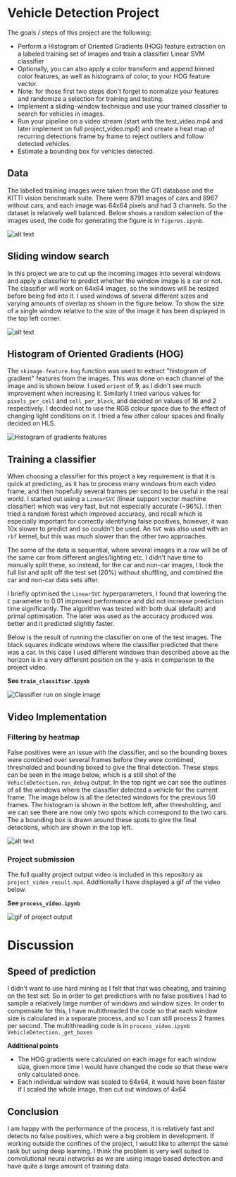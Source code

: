 
# Vehicle Detection Project

The goals / steps of this project are the following:

* Perform a Histogram of Oriented Gradients (HOG) feature extraction on a labeled training set of images and train a classifier Linear SVM classifier
* Optionally, you can also apply a color transform and append binned color features, as well as histograms of color, to your HOG feature vector. 
* Note: for those first two steps don't forget to normalize your features and randomize a selection for training and testing.
* Implement a sliding-window technique and use your trained classifier to search for vehicles in images.
* Run your pipeline on a video stream (start with the test_video.mp4 and later implement on full project_video.mp4) and create a heat map of recurring detections frame by frame to reject outliers and follow detected vehicles.
* Estimate a bounding box for vehicles detected.

[//]: # (Image References)
[car_notcar]: ./output_images/car_notcar.png
[hog]: ./output_images/hog_features.png
[windows]: ./output_images/window_positions.png
[imagedetection]: ./output_images/single_image_detection.png
[debug]: ./output_images/debug_still.jpg
[labels]: ./output_images/labels_map.png
[resultgif]: ./output_images/result.gif
[video1]: ./project_video_result.mp4

## Data

The labelled training images were taken from the GTI database and the KITTI vision benchmark suite. There were 8791 images of cars and 8967 without cars, and each image was 64x64 pixels and had 3 channels. So the dataset is relatively well balanced. Below shows a random selection of the images used, the code for generating the figure is in `figures.ipynb`.

![alt text][car_notcar]


## Sliding window search

In this project we are to cut up the incoming images into several windows and apply a classifier to predict whether the window image is a car or not. The classifier will work on 64x64 images, so the windows will be resized before being fed into it. I used windows of several different sizes and varying amounts of overlap as shown in the figure below. To show the size of a single window relative to the size of the image it has been displayed in the top left corner. 

![alt text][windows]

## Histogram of Oriented Gradients (HOG)

The `skimage.feature.hog` function was used to extract "histogram of gradient" features from the images. This was done on each channel of the image and is shown below. I used `orient` of 9, as I didn't see much improvement when increasing it. Similarly I tried various values for `pixels_per_cell` and `cell_per_block`, and decided on values of 16 and 2 respectively. I decided not to use the RGB colour space due to the effect of changing light conditions on it. I tried a few other colour spaces and finally decided on HLS.

![Histogram of gradients features][hog]

## Training a classifier

When choosing a classifier for this project a key requirement is that it is quick at predicting, as it has to process many windows from each video frame, and then hopefully several frames per second to be useful in the real world. I started out using a `LinearSVC` (linear support vector machine classifier) which was very fast, but not especially accurate (~96%). I then tried a random forest which improved accuracy, and recall which is especially important for correctly identifying false positives, however, it was 10x slower to predict and so couldn't be used. An `SVC` was also used with an `rbf` kernel, but this was much slower than the other two approaches.

The some of the data is sequential, where several images in a row will be of the same car from different angles/lighting etc. I didn't have time to manually split these, so instead, for the car and non-car images, I took the full list and split off the test set (20%) without shuffling, and combined the car and non-car data sets after.

I briefly optimised the `LinearSVC` hyperparameters, I found that lowering the `C` parameter to 0.01 improved performance and did not increase prediction time significantly. The algorithm was tested with both dual (default) and primal optimisation. The later was used as the accuracy produced was better and it predicted slightly faster.

Below is the result of running the classifier on one of the test images. The black squares indicate windows where the classifier predicted that there was a car. In this case I used different windows than described above as the horizon is in a very different position on the y-axis in comparison to the project video.

**See `train_classifier.ipynb`**

![Classifier run on single image][imagedetection]

## Video Implementation

### Filtering by heatmap

False positives were an issue with the classifier, and so the bounding boxes were combined over several frames before they were combined, thresholded and bounding boxed to give the final detection. These steps can be seen in the image below, which is a still shot of the `VehicleDetection.run_debug` output. In the top right we can see the outlines of all the windows where the classifier detected a vehicle for the current frame. The image below is all the detected windows for the previous 50 frames. The histogram is shown in the bottom left, after thresholding, and we can see there are now only two spots which correspond to the two cars. The a bounding box is drawn around these spots to give the final detections, which are shown in the top left.

![alt text][debug]

### Project submission

The full quality project output video is included in this repository as `project_video_result.mp4`. Additionally I have displayed a gif of the video below.

**See `process_video.ipynb`**

![gif of project output][resultgif]


# Discussion

## Speed of prediction

I didn't want to use hard mining as I felt that that was cheating, and training on the test set. So in order to get predictions with no false positives I had to sample a relatively large number of windows and window sizes. In order to compensate for this, I have multithreaded the code so that each window size is calculated in a separate process, and so I can still process 2 frames per second. The multithreading code is in `process_video.ipynb` `VehicleDetection._get_boxes`

**Additional points**
- The HOG gradients were calculated on each image for each window size, given more time I would have changed the code so that these were only calculated once.
- Each individual window was scaled to 64x64, it would have been faster if I scaled the whole image, then cut out windows of 4x64

## Conclusion

I am happy with the performance of the process, it is relatively fast and detects no false positives, which were a big problem in development. If working outside the confines of the project, I would like to attempt the same task but using deep learning. I think the problem is very well suited to convolutional neural networks as we are using image based detection and have quite a large amount of training data.
